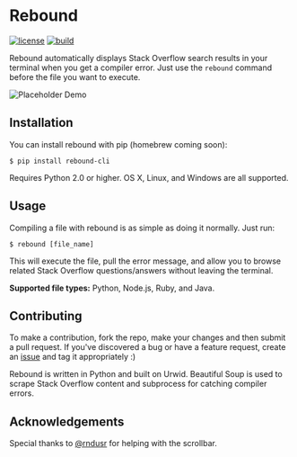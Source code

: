 # Rebound
[![license](https://img.shields.io/github/license/mashape/apistatus.svg)](https://github.com/shobrook/BitVision/blob/master/LICENSE)
[![build](https://img.shields.io/wercker/ci/wercker/docs.svg)]()

Rebound automatically displays Stack Overflow search results in your terminal when you get a compiler error. Just use the `rebound` command before the file you want to execute.

![Placeholder Demo](demo.gif)

## Installation

You can install rebound with pip (homebrew coming soon):

`$ pip install rebound-cli`

Requires Python 2.0 or higher. OS X, Linux, and Windows are all supported.

## Usage

Compiling a file with rebound is as simple as doing it normally. Just run:

`$ rebound [file_name]`

This will execute the file, pull the error message, and allow you to browse related Stack Overflow questions/answers without leaving the terminal.

__Supported file types:__ Python, Node.js, Ruby, and Java.

## Contributing

To make a contribution, fork the repo, make your changes and then submit a pull request. If you've discovered a bug or have a feature request, create an [issue](https://github.com/shobrook/rebound/issues/new) and tag it appropriately :)

Rebound is written in Python and built on Urwid. Beautiful Soup is used to scrape Stack Overflow content and subprocess for catching compiler errors.

## Acknowledgements

Special thanks to [@rndusr](https://github.com/rndusr) for helping with the scrollbar.
